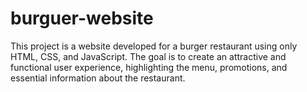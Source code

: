 # burguer-website
This project is a website developed for a burger restaurant using only HTML, CSS, and JavaScript. The goal is to create an attractive and functional user experience, highlighting the menu, promotions, and essential information about the restaurant.
